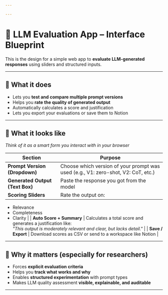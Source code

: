 ```yaml
---

---
```


# 🧱 LLM Evaluation App – Interface Blueprint

This is the design for a simple web app to **evaluate LLM-generated responses** using sliders and structured inputs.

---

## 🔹 What it does

- Lets you **test and compare multiple prompt versions**
- Helps you **rate the quality of generated output**
- Automatically calculates a score and justification
- Lets you export your evaluations or save them to Notion

---

## 🔹 What it looks like  
_Think of it as a smart form you interact with in your browser_

| Section | Purpose |
|--------|---------|
| **Prompt Version (Dropdown)** | Choose which version of your prompt was used (e.g., V1: zero-shot, V2: CoT, etc.) |
| **Generated Output (Text Box)** | Paste the response you got from the model |
| **Scoring Sliders** | Rate the output on:  
  - Relevance  
  - Completeness  
  - Clarity |
| **Auto Score + Summary** | Calculates a total score and generates a justification like:  
  _"This output is moderately relevant and clear, but lacks detail."_ |
| **Save / Export** | Download scores as CSV or send to a workspace like Notion |

---

## 🧠 Why it matters (especially for researchers)

- Forces **explicit evaluation criteria**
- Helps you **track what works and why**
- Enables **structured experimentation** with prompt types
- Makes LLM quality assessment **visible, explainable, and auditable**

---


